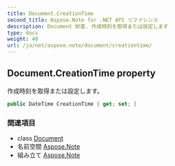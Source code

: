 ```yaml
---
title: Document.CreationTime
second_title: Aspose.Note for .NET API リファレンス
description: Document 財産. 作成時刻を取得または設定します
type: docs
weight: 40
url: /ja/net/aspose.note/document/creationtime/
---
```

## Document.CreationTime property

作成時刻を取得または設定します。

```csharp
public DateTime CreationTime { get; set; }
```

### 関連項目

* class [Document](../)
* 名前空間 [Aspose.Note](../../document/)
* 組み立て [Aspose.Note](../../../)


